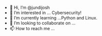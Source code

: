 - 👋 Hi, I’m @jundijosh
- 👀 I’m interested in ... Cybersecurity!
- 🌱 I’m currently learning ...Python and Linux. 
- 💞️ I’m looking to collaborate on ...
- 📫 How to reach me ...

<!---
jundijosh/jundijosh is a ✨ special ✨ repository because its `README.md` (this file) appears on your GitHub profile.
You can click the Preview link to take a look at your changes.
--->
